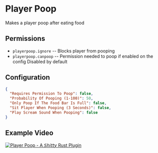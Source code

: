 # Player Poop
Makes a player poop after eating food

## Permissions

* `playerpoop.ignore` -- Blocks player from pooping
* `playerpoop.canpoop` -- Permission needed to poop if enabled on the config Disabled by default

## Configuration

``` json
{
  "Requires Permission To Poop": false,
  "Probability Of Pooping (1-100)": 50,
  "Only Poop If The Food Bar Is Full": false,
  "Sit Player When Pooping (3 Seconds)": false,
  "Play Scream Sound When Pooping": false
}
```

## Example Video

[![Player Poop - A 𝘚𝘩𝘪𝘵𝘵𝘺 Rust Plugin](https://img.youtube.com/vi/rN-UaKcnWxM/0.jpg)](https://www.youtube.com/watch?v=rN-UaKcnWxM)
